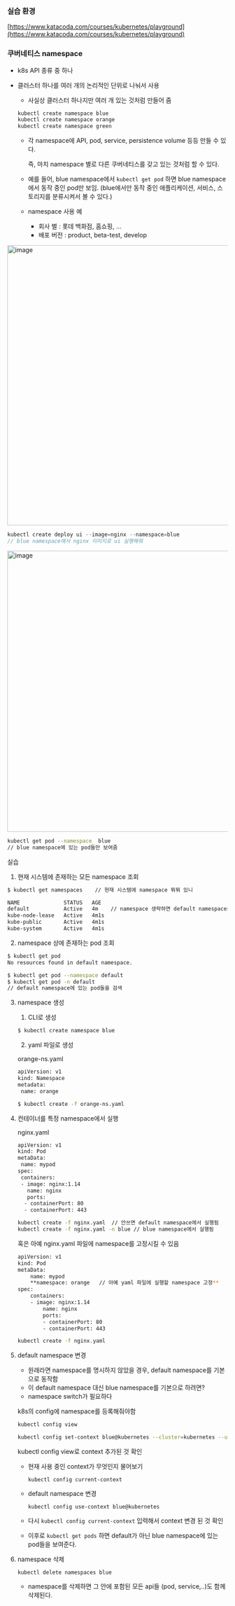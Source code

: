 ### 실습 환경

[https://www.katacoda.com/courses/kubernetes/playground](https://www.katacoda.com/courses/kubernetes/playground)

### 쿠버네티스 namespace

- k8s API 종류 중 하나
- 클러스터 하나를 여러 개의 논리적인 단위로 나눠서 사용
    - 사실상 클러스터 하나지만 여러 개 있는 것처럼 만들어 줌
    
    ```powershell
    kubectl create namespace blue
    kubectl create namespace orange
    kubectl create namespace green
    ```
    
    - 각 namespace에 API, pod, service, persistence volume 등등 만들 수 있다.
        
        즉, 마치 namespace 별로 다른 쿠버네티스를 갖고 있는 것처럼 할 수 있다. 
        
    - 예를 들어, blue namespace에서 `kubectl get pod` 하면 blue namespace에서 동작 중인 pod만 보임. (blue에서만 동작 중인 애플리케이션, 서비스, 스토리지를 분류시켜서 볼 수 있다.)
    - namespace 사용 예
        - 회사 별 : 롯데 백화점, 홈쇼핑, ...
        - 배포 버전 : product, beta-test, develop

<img width="640" alt="image" src="https://user-images.githubusercontent.com/47748246/158059079-2605524e-d9f8-4825-984d-f321ef0ad439.png">


```java
kubectl create deploy ui --image=nginx --namespace=blue
// blue namespace에서 nginx 이미지로 ui 실행해줘
```

<img width="642" alt="image" src="https://user-images.githubusercontent.com/47748246/158059093-55908cc7-4665-444c-9d1d-7a98273ac7fe.png">


```bash
kubectl get pod --namespace  blue
// blue namespace에 있는 pod들만 보여줌
```

실습

1. 현재 시스템에 존재하는 모든 namespace 조회

```bash
$ kubectl get namespaces    // 현재 시스템에 namespace 뭐뭐 있니

NAME              STATUS   AGE
default           Active   4m    // namespace 생략하면 default namespace를 base로 한다.
kube-node-lease   Active   4m1s
kube-public       Active   4m1s
kube-system       Active   4m1s
```

2. namespace 상에 존재하는 pod 조회

```bash
$ kubectl get pod
No resources found in default namespace.

$ kubectl get pod --namespace default 
$ kubectl get pod -n default
// default namespace에 있는 pod들을 검색
```

3. namespace 생성
    
    1) CLI로 생성
    
    ```bash
    $ kubectl create namespace blue
    ```
    

    2) yaml 파일로 생성

    orange-ns.yaml

    ```bash
    apiVersion: v1
    kind: Namespace
    metadata:
     name: orange
    ```

    ```bash
    $ kubectl create -f orange-ns.yaml
    ```

4. 컨테이너를 특정 namespace에서 실행
    
    nginx.yaml
    
    ```bash
    apiVersion: v1
    kind: Pod
    metaData:
     name: mypod
    spec:
     containers:
     - image: nginx:1.14
       name: nginx
       ports:
      - containerPort: 80
      - containerPort: 443
    ```
    
    ```bash
    kubectl create -f nginx.yaml  // 안쓰면 default namespace에서 실행됨
    kubectl create -f nginx.yaml -n blue // blue namespace에서 실행됨
    ```
    
    혹은 아예 nginx.yaml 파일에 namespace를 고정시킬 수 있음
    
    ```bash
    apiVersion: v1
    kind: Pod
    metaData:
    	name: mypod
    	**namespace: orange   // 아예 yaml 파일에 실행할 namespace 고정**	
    spec:
    	containers:
    	- image: nginx:1.14
    		name: nginx
    		ports:
    		- containerPort: 80
    		- containerPort: 443
    ```
    
    ```bash
    kubectl create -f nginx.yaml
    ```
    

5. default namespace 변경
    - 원래라면 namespace를 명시하지 않았을 경우, default namespace를 기본으로 동작함
    - 이 default namespace 대신 blue namespace를 기본으로 하려면?
    - namespace switch가 필요하다
    
    k8s의 config에 namespace를 등록해줘야함
    
    ```bash
    kubectl config view
    ```
    
    ```bash
    kubectl config set-context blue@kubernetes --cluster=kubernetes --user=kubernetes-admin --namespace=blue
    
    ```
    
    kubectl config view로 context 추가된 것 확인
    
    - 현재 사용 중인 context가 무엇인지 물어보기
        
        `kubectl config current-context`
        
    - default namespace 변경
        
        `kubectl config use-context blue@kubernetes`
        
    
    - 다시 `kubectl config current-context` 입력해서 context 변경 된 것 확인
    - 이후로 `kubectl get pods` 하면 default가 아닌 blue namespace에 있는 pod들을 보여준다.
    
6. namespace 삭제
    
    `kubectl delete namespaces blue`
    
    - namespace를 삭제하면 그 안에 포함된 모든 api들 (pod, service,..)도 함께 삭제된다.
